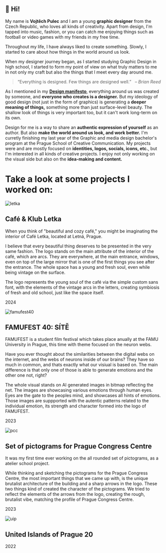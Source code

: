 ## 👋 Hi!

My name is **Vojtěch Pulec** and I am a young **graphic designer** from the Czech Republic, who loves all kinds of creativity. Apart from design, I'm tapped into music, fashion, or you can catch me enjoying things such as football or video games with my friends in my free time.


Throughout my life, I have always liked to create something. Slowly, I started to care about how things in the world around us look. 

When my designer journey began, as I started studying Graphic Design in high school, I started to form my point of view on what truly matters to me in not only my craft but also the things that I meet every day around me.

> “Everything is designed. Few things are designed well.” 
  – *Brian Reed*

As I mentioned in my **[Design manifesto](https://github.com/vojtechpulec/english-for-designers/blob/main/01-design-manifesto/index.md)**, everything around us was created by someone, and **everyone who creates is a designer.** But my ideology of good design (not just in the form of graphics) is generating a **deeper meaning of things,** something more than just surface-level beauty. The shallow look of things is very important too, but it can't work long-term on its own.

Design for me is a way to share an **authentic expression of yourself** as an author. But also **make the world around us look, and work better.** I'm curretly finishing my last year of the Graphic and media design bachelor's program at the Prague School of Creative Communication. My projects were and are mostly focused on **identities, logos, socials, icons, etc.**, but I'm interested in all kinds of creative projects. I enjoy not only working on the visual side but also on the **idea-making and content.** 



# Take a look at some projects I worked on:


![letka](https://github.com/user-attachments/assets/ee8d5542-1bdd-4592-9042-027f16755456)
## Café & Klub Letka
When you think of "beautiful and cozy café," you might be imaginating the interior of Café Letka, located at Letná, Prague.

I believe that every beautiful thing deserves to be presented in the very same fashion. The logo stands on the main attribute of the interior of the café, which are arcs. They are everywhere, at the main entrance, windows, even on top of the large mirror that is one of the first things you see after the entrance. The whole space has a young and fresh soul, even while being vintage on the surface.

The logo represents the young soul of the café via the simple custom sans font, with the elements of the vintage arcs in the letters, creating symbiosis of fresh and old school, just like the space itself.

2024


![famufest40](https://github.com/user-attachments/assets/64866c90-e4df-4c4b-8962-7901f3373adf)
## FAMUFEST 40: SÍTĚ
FAMUFEST is a student film festival which takes place anually at the FAMU University in Prague, this time with theme focused on the neuron webs.

Have you ever thought about the similarities between the digital webs on the internet, and the webs of neurons inside of our brains? They have so much in common, and thats exactly what our visiual is based on. The main difference is that only one of those is able to generate emotions and the other one not, right? 

The whole visual stands on AI generated images in bitmap reflecting the net. The images are showcasing various emotions through human eyes. Eyes are the gate to the peoples mind, and showcases all hints of emotions. Those images are suppported  with the autentic patterns related to the individual emotion, its strength and character formed into the logo of FAMUFEST.

2023


![pcc](https://github.com/user-attachments/assets/03b20480-51a5-4f7a-a72a-7129af80452f)
## Set of pictograms for Prague Congress Centre
It was my first time ever working on the all rounded set of pictograms, as a atelier school project.

While thinking and sketching the pictograms for the Prague Congress Centre, the most important things that we came up with, is the unique brutalist architecture of the building and a sharp arrows in the logo. These two things kind of created the character of the pictograms. We tried to reflect the elements of the arrows from the logo, creating the rough, brutalist vibe, matching the profile of Prague Congress Centre. 

2023

![uip](https://github.com/user-attachments/assets/f0fcf48e-a282-4725-ac02-e93c69bb3f5f)
## United Islands of Prague 20

2022
